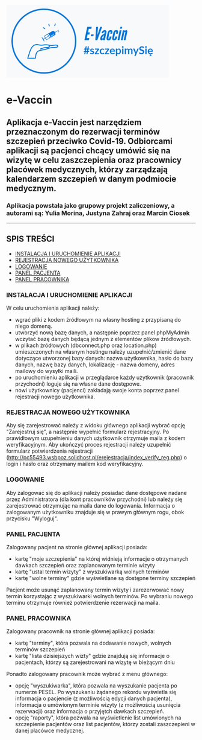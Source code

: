 

![Add materials](./gfx/logo_poziom.png)
# e-Vaccin
## Aplikacja e-Vaccin jest narzędziem przeznaczonym do rezerwacji terminów szczepień przeciwko Covid-19. Odbiorcami aplikacji są pacjenci chcący umówić się na wizytę w celu zaszczepienia oraz pracownicy placówek medycznych, którzy zarządzają kalendarzem szczepień w danym podmiocie medycznym.

### Aplikacja powstała jako grupowy projekt zaliczeniowy, a autorami są: Yulia Morina, Justyna Zahraj oraz Marcin Ciosek

---

## SPIS TREŚCI
* [INSTALACJA I URUCHOMIENIE APLIKACJI](#instalation)
* [REJESTRACJA NOWEGO UŻYTKOWNIKA](#register)
* [LOGOWANIE](#loging)
* [PANEL PACJENTA](#user_panel)
* [PANEL PRACOWNIKA](#employee_panel)


<a name="instalation">

### INSTALACJA I URUCHOMIENIE APLIKACJI
W celu uruchomienia aplikacji należy:
* wgrać pliki z kodem źródłowym na własny hosting z przypisaną do niego domeną.
* utworzyć nową bazę danych, a następnie poprzez panel phpMyAdmin wczytać bazę danych będącą jednym z elementów plikow źródłowych.
* w plikach źródłowych (dbconnect.php oraz location.php) umieszczonych na własnym hostingu należy uzupełnić/zmienić dane dotyczące utworzonej bazy danych: nazwa użytkownika, hasło do bazy danych, nazwę bazy danych, lokalizację - nazwa domeny, adres mailowy do wysyłki maili.
* po uruchomieniu aplikacji w przeglądarce każdy użytkownik (pracownik przychodni) loguje się na własne dane dostępowe.
* nowi użytkownicy (pacjenci) zakładają swoje konta poprzez panel rejestracji nowego użytkownika.


<a name="register">

### REJESTRACJA NOWEGO UŻYTKOWNIKA  

Aby się zarejestrować należy z widoku głównego aplikacji wybrać opcję "Zarejestruj się", a następnie wypełnić formularz rejestracyjny. Po prawidłowym uzupełnieniu danych użytkownik otrzymuje maila z kodem weryfikacyjnym. Aby ukończyć proces rejestracji należy uzupełnić formularz potwierdzenia rejestracji (http://pc55493.wsbpoz.solidhost.pl/erejestracja/index_verify_reg.php) o login i hasło oraz otrzymany mailem kod weryfikacyjny. 


<a name="loging">

### LOGOWANIE

Aby zalogować się do aplikacji należy posiadać dane dostępowe nadane przez Administratora (dla kont pracowników przychodni) lub należy się zarejestrować otrzymując na maila dane do logowania. Informacja o zalogowanym użytkowniku znajduje się w prawym głównym rogu, obok przycisku "Wyloguj".


<a name="user_panel">

### PANEL PACJENTA  

Zalogowany pacjent na stronie głównej aplikacji posiada:
* kartę "moje szczepienia" na której widnieją informacje o otrzymanych dawkach szczepień oraz zaplanowanym terminie wizyty
* kartę "ustal termin wizyty" z wyszukiwarką wolnych terminów
* kartę "wolne terminy" gdzie wyświetlane są dostępne terminy szczepień

Pacjent może usunąć zaplanowany termin wizyty i zarezerwować nowy termin korzystając z wyszukiwarki wolnych terminów. Po wybraniu nowego terminu otrzymuje również potwierdzenie rezerwacji na maila.


<a name="employee_panel">

### PANEL PRACOWNIKA

Zalogowany pracownik na stronie głównej aplikacji posiada:
* kartę "terminy", która pozwala na dodawanie nowych, wolnych terminów szczepień
* kartę "lista dzisiejszych wizty" gdzie znajdują się informacje o pacjentach, którzy są zarejestrowani na wizytę w bieżącym dniu

Ponadto zalogowany pracownik może wybrać z menu głównego:
* opcję "wyszukiwarka", która pozwala na wyszukanie pacjenta po numerze PESEL. Po wyszukaniu żądanego rekordu wyświetla się informacja o pacjencie (z możliwością edycji danych pacjenta), informacja o umówionym terminie wizyty (z możliwością usunięcia rezerwacji) oraz informacja o przyjętch dawkach szczepień.
* opcję "raporty", która pozwala na wyświetlenie list umówionych na szczepienie pacjentów oraz list pacjentów, którzy zostali zaszczepieni w danej placówce medycznej.


